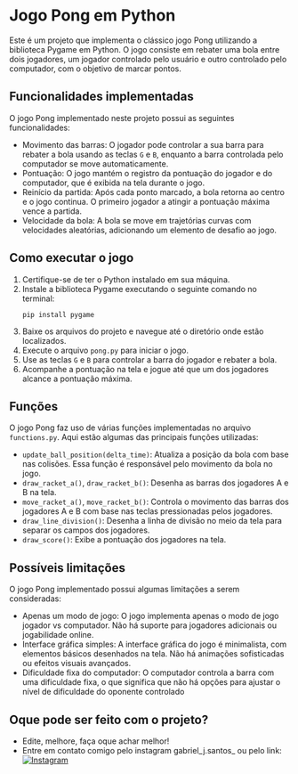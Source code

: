 # Jogo Pong em Python

Este é um projeto que implementa o clássico jogo Pong utilizando a biblioteca Pygame em Python. O jogo consiste em rebater uma bola entre dois jogadores, um jogador controlado pelo usuário e outro controlado pelo computador, com o objetivo de marcar pontos.

## Funcionalidades implementadas

O jogo Pong implementado neste projeto possui as seguintes funcionalidades:

- Movimento das barras: O jogador pode controlar a sua barra para rebater a bola usando as teclas `G` e `B`, enquanto a barra controlada pelo computador se move automaticamente.
- Pontuação: O jogo mantém o registro da pontuação do jogador e do computador, que é exibida na tela durante o jogo.
- Reinício da partida: Após cada ponto marcado, a bola retorna ao centro e o jogo continua. O primeiro jogador a atingir a pontuação máxima vence a partida.
- Velocidade da bola: A bola se move em trajetórias curvas com velocidades aleatórias, adicionando um elemento de desafio ao jogo.

## Como executar o jogo

1. Certifique-se de ter o Python instalado em sua máquina.
2. Instale a biblioteca Pygame executando o seguinte comando no terminal:
   ```
   pip install pygame
   ```
3. Baixe os arquivos do projeto e navegue até o diretório onde estão localizados.
4. Execute o arquivo `pong.py` para iniciar o jogo.
5. Use as teclas `G` e `B` para controlar a barra do jogador e rebater a bola.
6. Acompanhe a pontuação na tela e jogue até que um dos jogadores alcance a pontuação máxima.

## Funções

O jogo Pong faz uso de várias funções implementadas no arquivo `functions.py`. Aqui estão algumas das principais funções utilizadas:

- `update_ball_position(delta_time)`: Atualiza a posição da bola com base nas colisões. Essa função é responsável pelo movimento da bola no jogo.
- `draw_racket_a()`, `draw_racket_b()`: Desenha as barras dos jogadores A e B na tela.
- `move_racket_a()`, `move_racket_b()`: Controla o movimento das barras dos jogadores A e B com base nas teclas pressionadas pelos jogadores.
- `draw_line_division()`: Desenha a linha de divisão no meio da tela para separar os campos dos jogadores.
- `draw_score()`: Exibe a pontuação dos jogadores na tela.

## Possíveis limitações

O jogo Pong implementado possui algumas limitações a serem consideradas:

- Apenas um modo de jogo: O jogo implementa apenas o modo de jogo jogador vs computador. Não há suporte para jogadores adicionais ou jogabilidade online.
- Interface gráfica simples: A interface gráfica do jogo é minimalista, com elementos básicos desenhados na tela. Não há animações sofisticadas ou efeitos visuais avançados.
- Dificuldade fixa do computador: O computador controla a barra com uma dificuldade fixa, o que significa que não há opções para ajustar o nível de dificuldade do oponente controlado

## Oque pode ser feito com o projeto?
- Edite, melhore, faça oque achar melhor!
- Entre em contato comigo pelo instagram gabriel_j.santos_ ou pelo link:
[![Instagram](https://img.shields.io/badge/Instagram-Follow%20Me-%23E4405F?logo=instagram)](https://instagram.com/gabriel_j.santos_?igshid=NTc4MTIwNjQ2YQ==)